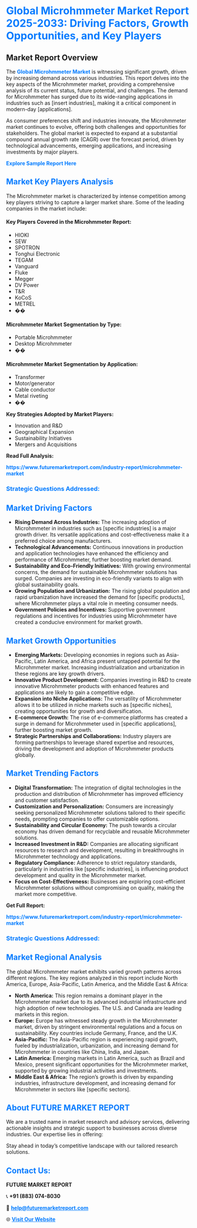 <h1 style="color: #007BFF;">Global Microhmmeter Market Report 2025-2033: Driving Factors, Growth Opportunities, and Key Players</h1>

<section id="overview">
<h2>Market Report Overview</h2>
<p>The <a href="https://www.futuremarketreport.com/industry-report/microhmmeter-market" style="color: #007BFF; text-decoration: none;"><strong>Global Microhmmeter Market</strong></a> is witnessing significant growth, driven by increasing demand across various industries. This report delves into the key aspects of the Microhmmeter market, providing a comprehensive analysis of its current status, future potential, and challenges. The demand for Microhmmeter has surged due to its wide-ranging applications in industries such as [insert industries], making it a critical component in modern-day [applications].</p>
<p>As consumer preferences shift and industries innovate, the Microhmmeter market continues to evolve, offering both challenges and opportunities for stakeholders. The global market is expected to expand at a substantial compound annual growth rate (CAGR) over the forecast period, driven by technological advancements, emerging applications, and increasing investments by major players.</p>
</section>

<section id="overview">
<p><a href="https://www.futuremarketreport.com/request-sample/reportId=118623" style="color: #007BFF; text-decoration: none;"><strong>Explore Sample Report Here</strong></a></p>
</section>

<section id="key-players">
<h2 style="color: #007BFF;">Market Key Players Analysis</h2>
<p>The Microhmmeter market is characterized by intense competition among key players striving to capture a larger market share. Some of the leading companies in the market include:</p>
<h4>Key Players Covered in the Microhmmeter Report:</h4>
<ul><li>HIOKI</li><li>SEW</li><li>SPOTRON</li><li>Tonghui Electronic</li><li>TEGAM</li><li>Vanguard</li><li>Fluke</li><li>Megger</li><li>DV Power</li><li>T&amp;R</li><li>KoCoS</li><li>METREL</li><li>��</li></ul>
<h4>Microhmmeter Market Segmentation by Type:</h4>
<ul><li>Portable Microhmmeter</li><li>Desktop Microhmmeter</li><li>��</li></ul>

<h4>Microhmmeter Market Segmentation by Application:</h4>
<ul><li>Transformer</li><li>Motor/generator</li><li>Cable conductor</li><li>Metal riveting</li><li>��</li></ul>
<p><strong>Key Strategies Adopted by Market Players:</strong></p>
<ul>
<li>Innovation and R&D</li>
<li>Geographical Expansion</li>
<li>Sustainability Initiatives</li>
<li>Mergers and Acquisitions</li>
</ul>
</section>

<section>
<p><strong>Read Full Analysis: </strong></p><a href="https://www.futuremarketreport.com/industry-report/microhmmeter-market" style="color: #007BFF; text-decoration: none;"><strong>https://www.futuremarketreport.com/industry-report/microhmmeter-market</strong></a>
<h3 style="color: #007BFF;">Strategic Questions Addressed:</h3>
</section>

<section id="driving-factors">
<h2 style="color: #007BFF;">Market Driving Factors</h2>
<ul>
<li><strong>Rising Demand Across Industries:</strong> The increasing adoption of Microhmmeter in industries such as [specific industries] is a major growth driver. Its versatile applications and cost-effectiveness make it a preferred choice among manufacturers.</li>
<li><strong>Technological Advancements:</strong> Continuous innovations in production and application technologies have enhanced the efficiency and performance of Microhmmeter, further boosting market demand.</li>
<li><strong>Sustainability and Eco-Friendly Initiatives:</strong> With growing environmental concerns, the demand for sustainable Microhmmeter solutions has surged. Companies are investing in eco-friendly variants to align with global sustainability goals.</li>
<li><strong>Growing Population and Urbanization:</strong> The rising global population and rapid urbanization have increased the demand for [specific products], where Microhmmeter plays a vital role in meeting consumer needs.</li>
<li><strong>Government Policies and Incentives:</strong> Supportive government regulations and incentives for industries using Microhmmeter have created a conducive environment for market growth.</li>
</ul>
</section>

<section id="growth-opportunities">
<h2 style="color: #007BFF;">Market Growth Opportunities</h2>
<ul>
<li><strong>Emerging Markets:</strong> Developing economies in regions such as Asia-Pacific, Latin America, and Africa present untapped potential for the Microhmmeter market. Increasing industrialization and urbanization in these regions are key growth drivers.</li>
<li><strong>Innovative Product Development:</strong> Companies investing in R&D to create innovative Microhmmeter products with enhanced features and applications are likely to gain a competitive edge.</li>
<li><strong>Expansion into Niche Applications:</strong> The versatility of Microhmmeter allows it to be utilized in niche markets such as [specific niches], creating opportunities for growth and diversification.</li>
<li><strong>E-commerce Growth:</strong> The rise of e-commerce platforms has created a surge in demand for Microhmmeter used in [specific applications], further boosting market growth.</li>
<li><strong>Strategic Partnerships and Collaborations:</strong> Industry players are forming partnerships to leverage shared expertise and resources, driving the development and adoption of Microhmmeter products globally.</li>
</ul>
</section>

<section id="trending-factors">
<h2 style="color: #007BFF;">Market Trending Factors</h2>
<ul>
<li><strong>Digital Transformation:</strong> The integration of digital technologies in the production and distribution of Microhmmeter has improved efficiency and customer satisfaction.</li>
<li><strong>Customization and Personalization:</strong> Consumers are increasingly seeking personalized Microhmmeter solutions tailored to their specific needs, prompting companies to offer customizable options.</li>
<li><strong>Sustainability and Circular Economy:</strong> The push towards a circular economy has driven demand for recyclable and reusable Microhmmeter solutions.</li>
<li><strong>Increased Investment in R&D:</strong> Companies are allocating significant resources to research and development, resulting in breakthroughs in Microhmmeter technology and applications.</li>
<li><strong>Regulatory Compliance:</strong> Adherence to strict regulatory standards, particularly in industries like [specific industries], is influencing product development and quality in the Microhmmeter market.</li>
<li><strong>Focus on Cost-Effectiveness:</strong> Businesses are exploring cost-efficient Microhmmeter solutions without compromising on quality, making the market more competitive.</li>
</ul>
</section>

<section>
<p><strong>Get Full Report: </strong></p><a href="https://www.futuremarketreport.com/industry-report/microhmmeter-market" style="color: #007BFF; text-decoration: none;"><strong>https://www.futuremarketreport.com/industry-report/microhmmeter-market</strong></a>
<h3 style="color: #007BFF;">Strategic Questions Addressed:</h3>
</section>


<section id="regional-analysis">
<h2 style="color: #007BFF;">Market Regional Analysis</h2>
<p>The global Microhmmeter market exhibits varied growth patterns across different regions. The key regions analyzed in this report include North America, Europe, Asia-Pacific, Latin America, and the Middle East & Africa:</p>
<ul>
<li><strong>North America:</strong> This region remains a dominant player in the Microhmmeter market due to its advanced industrial infrastructure and high adoption of new technologies. The U.S. and Canada are leading markets in this region.</li>
<li><strong>Europe:</strong> Europe has witnessed steady growth in the Microhmmeter market, driven by stringent environmental regulations and a focus on sustainability. Key countries include Germany, France, and the U.K.</li>
<li><strong>Asia-Pacific:</strong> The Asia-Pacific region is experiencing rapid growth, fueled by industrialization, urbanization, and increasing demand for Microhmmeter in countries like China, India, and Japan.</li>
<li><strong>Latin America:</strong> Emerging markets in Latin America, such as Brazil and Mexico, present significant opportunities for the Microhmmeter market, supported by growing industrial activities and investments.</li>
<li><strong>Middle East & Africa:</strong> The region’s growth is driven by expanding industries, infrastructure development, and increasing demand for Microhmmeter in sectors like [specific sectors].</li>
</ul>
</section>

<footer>
<h2 style="color: #007BFF;">About FUTURE MARKET REPORT</h2>
<p>We are a trusted name in market research and advisory services, delivering actionable insights and strategic support to businesses across diverse industries. Our expertise lies in offering:</p>

<p>Stay ahead in today’s competitive landscape with our tailored research solutions.</p>

<h2 style="color: #007BFF;">Contact Us:</h2>
<p><strong>FUTURE MARKET REPORT</strong></p>
<p>📞 <strong>+91 (883) 074-8030</strong></p>
<p>📧 <strong><a href="mailto:help@futuremarketreport.com" style="color: #007BFF;">help@futuremarketreport.com</a></strong></p>
<p>🌐 <strong><a href="https://www.futuremarketreport.com/" style="color: #007BFF;">Visit Our Website</a></strong></p>
</footer>